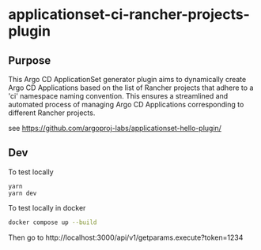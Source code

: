 # applicationset-ci-rancher-projects-plugin

## Purpose

This Argo CD ApplicationSet generator plugin aims to dynamically create Argo CD Applications based on the list of Rancher projects that adhere to a 'ci' namespace naming convention. This ensures a streamlined and automated process of managing Argo CD Applications corresponding to different Rancher projects.

see https://github.com/argoproj-labs/applicationset-hello-plugin/

## Dev

To test locally

```
yarn
yarn dev
```

To test locally in docker

```sh
docker compose up --build
```

Then go to http://localhost:3000/api/v1/getparams.execute?token=1234